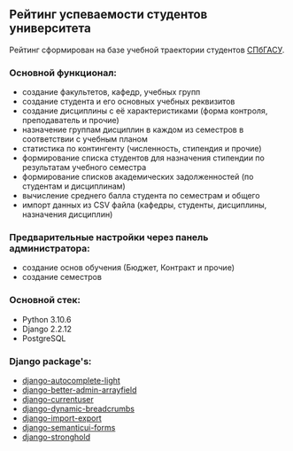 ## Рейтинг успеваемости студентов университета

Рейтинг сформирован на базе учебной траектории студентов [СПбГАСУ](https://spbgasu.ru).

### **Основной функционал:**
- создание факультетов, кафедр, учебных групп
- создание студента и его основных учебных реквизитов
- создание дисциплины с её характеристиками (форма контроля, преподаватель и прочие)
- назначение группам дисциплин в каждом из семестров в соответствии с учебным планом
- статистика по контингенту (численность, стипендия и прочие)
- формирование списка студентов для назначения стипендии по результатам учебного семестра
- формирование списков академических задолженностей (по студентам и дисциплинам)
- вычисление среднего балла студента по семестрам и общего
- импорт данных из CSV файла (кафедры, студенты, дисциплины, назначения дисциплин)

### **Предварительные настройки через панель администратора:**
- создание основ обучения (Бюджет, Контракт и прочие)
- создание семестров

### **Основной стек:**
- Python 3.10.6
- Django 2.2.12
- PostgreSQL

### **Django package's:**
- [django-autocomplete-light](https://github.com/yourlabs/django-autocomplete-light)
- [django-better-admin-arrayfield](https://github.com/gradam/django-better-admin-arrayfield)
- [django-currentuser](https://github.com/PaesslerAG/django-currentuser)
- [django-dynamic-breadcrumbs](https://github.com/marcanuy/django-dynamic-breadcrumbs)
- [django-import-export](https://github.com/django-import-export/django-import-export)
- [django-semanticui-forms](https://github.com/michaelmob/django-semanticui-forms)
- [django-stronghold](https://github.com/mgrouchy/django-stronghold)
